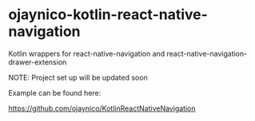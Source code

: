 # ojaynico-kotlin-react-native-navigation

Kotlin wrappers for react-native-navigation and react-native-navigation-drawer-extension

NOTE: Project set up will be updated soon

Example can be found here:

https://github.com/ojaynico/KotlinReactNativeNavigation
